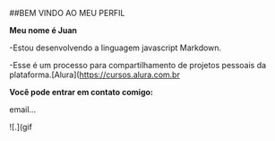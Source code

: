 ##BEM VINDO AO MEU PERFIL

**Meu nome é Juan**

-Estou desenvolvendo a linguagem javascript Markdown.

-Esse é um processo para compartilhamento de projetos pessoais da plataforma.[Alura](https://cursos.alura.com.br


**Você pode entrar em contato comigo:**

email...

![.](gif
